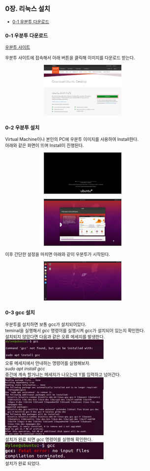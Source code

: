  ## 0장. **리눅스 설치**

  * [0-1 우분투 다운로드](#0-1-우분투-다운로드)

### 0-1 우분투 다운로드
[우분투 사이트](https://ubuntu.com/download/desktop)

우분투 사이트에 접속해서 아래 버튼을 클릭해 이미지를 다운로드 받는다.

<p align="center"><img src="/System_Programming/image/0.Install_Linux/ubuntu.jpg" width="50%"></p>

### 0-2 우분투 설치
Virtual Machine이나 본인의 PC에 우분투 이미지를 사용하여 Install한다.  
아래와 같은 화면이 뜨며 Install이 진행된다.
<p align="center"><img src="/System_Programming/image/0.Install_Linux/install_1.jpg" width="50%"></p>
<p align="center"><img src="/System_Programming/image/0.Install_Linux/install_2.jpg" width="50%"></p>

이후 간단한 설정을 마치면 아래와 같이 우분투가 시작된다.
<p align="center"><img src="/System_Programming/image/0.Install_Linux/install_3.jpg" width="50%"></p>

### 0-3 gcc 설치
우분투를 설치하면 보통 gcc가 설치되어있다.  
teminal을 실행해서 *gcc* 명령어를 실행시켜 gcc가 설치되어 있는지 확인한다.  
설치되지 않았다면 다음과 같은 오류 메세지를 발생한다.  
![gcc error](../image/0.Install_Linux/gcc_error.jpg)  
오류 메세지에서 안내하는 명령어를 실행해보자.  
*sudo apt install gcc*  
중간에 계속 할거냐는 메세지가 나오는데 Y를 입력하고 넘어간다.  
![gcc install](../image/0.Install_Linux/gcc_install.jpg)  
설치가 완료 되면 *gcc* 명령어를 실행해 확인한다.  
![gcc install done](../image/0.Install_Linux/gcc_install_done.jpg)  
설치가 완료 되었다.